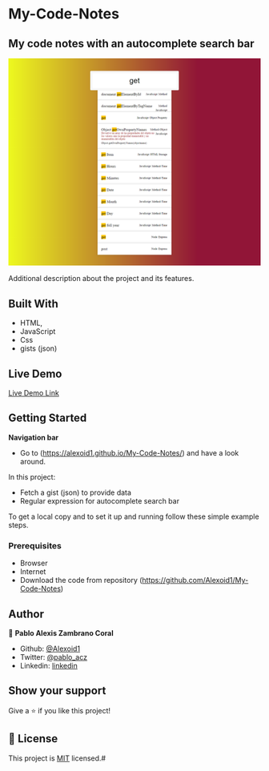 # My-Code-Notes
## My code notes with an autocomplete search bar



![screenshot](./screen.png)

Additional description about the project and its features.

## Built With

- HTML,
- JavaScript
- Css
- gists (json)
## Live Demo

[Live Demo Link](https://alexoid1.github.io/My-Code-Notes/)


## Getting Started

**Navigation bar**
- Go to (https://alexoid1.github.io/My-Code-Notes/) and have a look around. 



In this project:
- Fetch a gist (json) to provide data
- Regular expression for autocomplete search bar



To get a local copy  and to set it up and running follow these simple example steps.

### Prerequisites

- Browser
- Internet
- Download the code from repository (https://github.com/Alexoid1/My-Code-Notes)


## Author

👤 **Pablo Alexis Zambrano Coral**

- Github: [@Alexoid1](https://github.com/Alexoid1)
- Twitter: [@pablo_acz](https://twitter.com/pablo_acz)
- Linkedin: [linkedin](https://www.linkedin.com/in/pablo-alexis-zambrano-coral-7a614a189/)



## Show your support

Give a ⭐️ if you like this project!



## 📝 License

This project is [MIT](LICENSE) licensed.#
